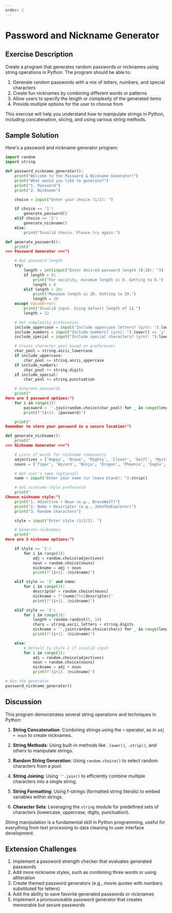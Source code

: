 ```yaml
---
order: 2
---
```


# Password and Nickname Generator

## Exercise Description

Create a program that generates random passwords or nicknames using string operations in Python. The program should be able to:

1. Generate random passwords with a mix of letters, numbers, and special characters
2. Create fun nicknames by combining different words or patterns
3. Allow users to specify the length or complexity of the generated items
4. Provide multiple options for the user to choose from

This exercise will help you understand how to manipulate strings in Python, including concatenation, slicing, and using various string methods.

## Sample Solution

Here's a password and nickname generator program:

```python
import random
import string

def password_nickname_generator():
    print("Welcome to the Password & Nickname Generator!")
    print("What would you like to generate?")
    print("1. Password")
    print("2. Nickname")

    choice = input("Enter your choice (1/2): ")

    if choice == '1':
        generate_password()
    elif choice == '2':
        generate_nickname()
    else:
        print("Invalid choice. Please try again.")

def generate_password():
    print("
=== Password Generator ===")

    # Get password length
    try:
        length = int(input("Enter desired password length (8-20): "))
        if length < 8:
            print("For security, minimum length is 8. Setting to 8.")
            length = 8
        elif length > 20:
            print("Maximum length is 20. Setting to 20.")
            length = 20
    except ValueError:
        print("Invalid input. Using default length of 12.")
        length = 12

    # Get complexity preferences
    include_uppercase = input("Include uppercase letters? (y/n): ").lower() == 'y'
    include_numbers = input("Include numbers? (y/n): ").lower() == 'y'
    include_special = input("Include special characters? (y/n): ").lower() == 'y'

    # Create character pool based on preferences
    char_pool = string.ascii_lowercase
    if include_uppercase:
        char_pool += string.ascii_uppercase
    if include_numbers:
        char_pool += string.digits
    if include_special:
        char_pool += string.punctuation

    # Generate passwords
    print("
Here are 3 password options:")
    for i in range(3):
        password = ''.join(random.choice(char_pool) for _ in range(length))
        print(f"{i+1}. {password}")

    print("
Remember to store your password in a secure location!")

def generate_nickname():
    print("
=== Nickname Generator ===")

    # Lists of words for nickname components
    adjectives = ['Happy', 'Brave', 'Mighty', 'Clever', 'Swift', 'Mystic', 'Cosmic', 'Dazzling', 'Epic', 'Fierce']
    nouns = ['Tiger', 'Wizard', 'Ninja', 'Dragon', 'Phoenix', 'Eagle', 'Wolf', 'Warrior', 'Explorer', 'Legend']

    # Get user's name (optional)
    name = input("Enter your name (or leave blank): ").strip()

    # Get nickname style preference
    print("
Choose nickname style:")
    print("1. Adjective + Noun (e.g., BraveWolf)")
    print("2. Name + Descriptor (e.g., JohnTheExplorer)")
    print("3. Random characters")

    style = input("Enter style (1/2/3): ")

    # Generate nicknames
    print("
Here are 3 nickname options:")

    if style == '1':
        for i in range(3):
            adj = random.choice(adjectives)
            noun = random.choice(nouns)
            nickname = adj + noun
            print(f"{i+1}. {nickname}")

    elif style == '2' and name:
        for i in range(3):
            descriptor = random.choice(nouns)
            nickname = f"{name}The{descriptor}"
            print(f"{i+1}. {nickname}")

    elif style == '3':
        for i in range(3):
            length = random.randint(5, 10)
            chars = string.ascii_letters + string.digits
            nickname = ''.join(random.choice(chars) for _ in range(length))
            print(f"{i+1}. {nickname}")

    else:
        # Default to style 1 if invalid input
        for i in range(3):
            adj = random.choice(adjectives)
            noun = random.choice(nouns)
            nickname = adj + noun
            print(f"{i+1}. {nickname}")

# Run the generator
password_nickname_generator()
```

## Discussion

This program demonstrates several string operations and techniques in Python:

1. **String Concatenation**: Combining strings using the `+` operator, as in `adj + noun` to create nicknames.

2. **String Methods**: Using built-in methods like `.lower()`, `.strip()`, and others to manipulate strings.

3. **Random String Generation**: Using `random.choice()` to select random characters from a pool.

4. **String Joining**: Using `''.join()` to efficiently combine multiple characters into a single string.

5. **String Formatting**: Using f-strings (formatted string literals) to embed variables within strings.

6. **Character Sets**: Leveraging the `string` module for predefined sets of characters (lowercase, uppercase, digits, punctuation).

String manipulation is a fundamental skill in Python programming, useful for everything from text processing to data cleaning to user interface development.

## Extension Challenges

1. Implement a password strength checker that evaluates generated passwords
2. Add more nickname styles, such as combining three words or using alliteration
3. Create themed password generators (e.g., movie quotes with numbers substituted for letters)
4. Add the ability to save favorite generated passwords or nicknames
5. Implement a pronounceable password generator that creates memorable but secure passwords
